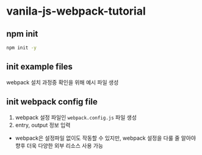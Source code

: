 # vanila-js-webpack-tutorial

## npm init

```zsh
npm init -y
```

## init example files

webpack 설치 과정중 확인을 위해 예시 파일 생성

## init webpack config file

1. webpack 설정 파일인 `webpack.config.js` 파일 생성
2. entry, output 정보 입력

- webpack은 설정파일 없이도 작동할 수 있지만, webpack 설정을 다룰 줄 알아야 향후 더욱 다양한 외부 리소스 사용 가능

